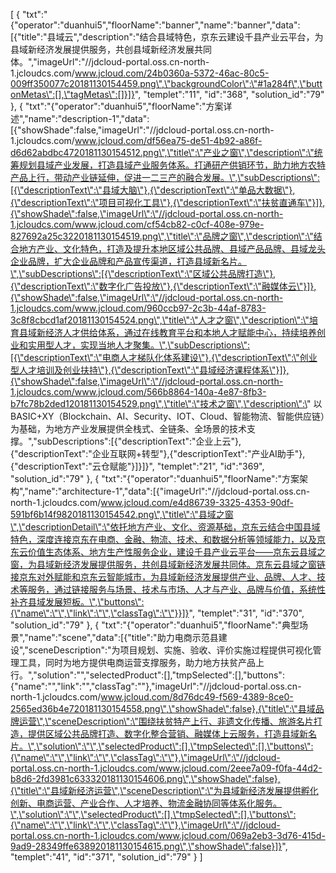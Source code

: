 [
	{
		"txt":"{\"operator\":\"duanhui5\",\"floorName\":\"banner\",\"name\":\"banner\",\"data\":[{\"title\":\"县域云\",\"description\":\"结合县域特色，京东云建设千县产业云平台，为县域新经济发展提供服务，共创县域新经济发展共同体。\",\"imageUrl\":\"//jdcloud-portal.oss.cn-north-1.jcloudcs.com/www.jcloud.com/24b0360a-5372-46ac-80c5-009ff350077c20181130154459.png\",\"backgroundColor\":\"#1a284f\",\"buttonMetas\":[],\"tagMetas\":[]}]}",
		"templet":"11",
		"id":"368",
		"solution_id":"79"
	},
	{
		"txt":"{\"operator\":\"duanhui5\",\"floorName\":\"方案详述\",\"name\":\"description-1\",\"data\":[{\"showShade\":false,\"imageUrl\":\"//jdcloud-portal.oss.cn-north-1.jcloudcs.com/www.jcloud.com/df56ea75-de51-4b92-a86f-d6d62abdbc4720181130154512.png\",\"title\":\"产业之窗\",\"description\":\"统筹规划县域产业发展，打造县域产业服务体系。打通研产供销环节，助力地方农特产品上行，带动产业链延伸，促进一二三产的融合发展。\",\"subDescriptions\":[{\"descriptionText\":\"县域大脑\"},{\"descriptionText\":\"单品大数据\"},{\"descriptionText\":\"项目可视化工具\"},{\"descriptionText\":\"扶贫直通车\"}]},{\"showShade\":false,\"imageUrl\":\"//jdcloud-portal.oss.cn-north-1.jcloudcs.com/www.jcloud.com/cf54cb82-c0cf-408e-979e-827692a25c3220181130154519.png\",\"title\":\"品牌之窗\",\"description\":\"结合地方产业、文化特色，打造及提升本地区域公共品牌、县域产品品牌、县域龙头企业品牌，扩大企业品牌和产品宣传渠道，打造县域新名片。\",\"subDescriptions\":[{\"descriptionText\":\"区域公共品牌打造\"},{\"descriptionText\":\"数字化广告投放\"},{\"descriptionText\":\"融媒体云\"}]},{\"showShade\":false,\"imageUrl\":\"//jdcloud-portal.oss.cn-north-1.jcloudcs.com/www.jcloud.com/960ccb97-2c3b-44af-8783-3c8f8cbcd1af20181130154524.png\",\"title\":\"人才之窗\",\"description\":\"培育县域新经济人才供给体系，通过在线教育平台和本地人才赋能中心，持续培养创业和实用型人才，实现当地人才聚集。\",\"subDescriptions\":[{\"descriptionText\":\"电商人才梯队化体系建设\"},{\"descriptionText\":\"创业型人才培训及创业扶持\"},{\"descriptionText\":\"县域经济课程体系\"}]},{\"showShade\":false,\"imageUrl\":\"//jdcloud-portal.oss.cn-north-1.jcloudcs.com/www.jcloud.com/566b8864-140a-4e87-8fb3-b7fc78b2ded120181130154529.png\",\"title\":\"技术之窗\",\"description\":\" 以BASIC+XY（Blockchain、AI、Security、IOT、Cloud、智能物流、智能供应链）为基础，为地方产业发展提供全栈式、全链条、全场景的技术支撑。\",\"subDescriptions\":[{\"descriptionText\":\"企业上云\"},{\"descriptionText\":\"企业互联网+转型\"},{\"descriptionText\":\"产业AI助手\"},{\"descriptionText\":\"云仓赋能\"}]}]}",
		"templet":"21",
		"id":"369",
		"solution_id":"79"
	},
	{
		"txt":"{\"operator\":\"duanhui5\",\"floorName\":\"方案架构\",\"name\":\"architecture-1\",\"data\":[{\"imageUrl\":\"//jdcloud-portal.oss.cn-north-1.jcloudcs.com/www.jcloud.com/e4d86739-3325-4353-90df-591bf6b14f9820181130154542.png\",\"title\":\"县域之窗\",\"descriptionDetail\":\"依托地方产业、文化、资源基础，京东云结合中国县域特色，深度连接京东在电商、金融、物流、技术、和数据分析等领域能力，以及京东云价值生态体系、地方生产性服务企业，建设千县产业云平台——京东云县域之窗，为县域新经济发展提供服务，共创县域新经济发展共同体。京东云县域之窗链接京东对外赋能和京东云智能城市，为县域新经济发展提供产业、品牌、人才、技术等服务，通过链接服务与场景、技术与市场、人才与产业、品牌与价值，系统性补齐县域发展短板。\",\"buttons\":{\"name\":\"\",\"link\":\"\",\"classTag\":\"\"}}]}",
		"templet":"31",
		"id":"370",
		"solution_id":"79"
	},
	{
		"txt":"{\"operator\":\"duanhui5\",\"floorName\":\"典型场景\",\"name\":\"scene\",\"data\":[{\"title\":\"助力电商示范县建设\",\"sceneDescription\":\"为项目规划、实施、验收、评价实施过程提供可视化管理工具，同时为地方提供电商运营支撑服务，助力地方扶贫产品上行。\",\"solution\":\"\",\"selectedProduct\":[],\"tmpSelected\":[],\"buttons\":{\"name\":\"\",\"link\":\"\",\"classTag\":\"\"},\"imageUrl\":\"//jdcloud-portal.oss.cn-north-1.jcloudcs.com/www.jcloud.com/8d76dc49-f569-4389-8ce0-2565ed36b4e720181130154558.png\",\"showShade\":false},{\"title\":\"县域品牌运营\",\"sceneDescription\":\"围绕扶贫特产上行、非遗文化传播、旅游名片打造，提供区域公共品牌打造、数字化整合营销、融媒体上云服务，打造县域新名片。\",\"solution\":\"\",\"selectedProduct\":[],\"tmpSelected\":[],\"buttons\":{\"name\":\"\",\"link\":\"\",\"classTag\":\"\"},\"imageUrl\":\"//jdcloud-portal.oss.cn-north-1.jcloudcs.com/www.jcloud.com/2eee7a09-f0fa-44d2-b8d6-2fd3981c633320181130154606.png\",\"showShade\":false},{\"title\":\"县域新经济运营\",\"sceneDescription\":\"为县域新经济发展提供孵化创新、电商运营、产业合作、人才培养、物流金融协同等体系化服务。\",\"solution\":\"\",\"selectedProduct\":[],\"tmpSelected\":[],\"buttons\":{\"name\":\"\",\"link\":\"\",\"classTag\":\"\"},\"imageUrl\":\"//jdcloud-portal.oss.cn-north-1.jcloudcs.com/www.jcloud.com/069a2eb3-3d76-415d-9ad9-28349ffe638920181130154615.png\",\"showShade\":false}]}",
		"templet":"41",
		"id":"371",
		"solution_id":"79"
	}
]